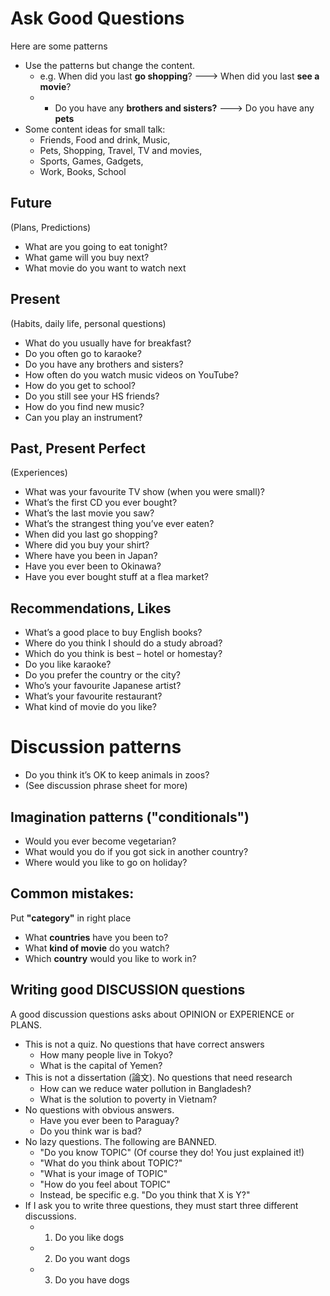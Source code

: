 ﻿# Ask Good Questions

Here are some patterns

* Use the patterns but change the content. 
   * e.g. When did you last **go shopping**? ---> When did you last **see a movie**?
   * * Do you have any **brothers and sisters?** ---> Do you have any **pets**
* Some content ideas for small talk: 
    * Friends, Food and drink, Music, 
    * Pets, Shopping, Travel, TV and movies, 
    * Sports, Games, Gadgets, 
    * Work, Books, School
 
## Future 
(Plans, Predictions)

* What are you going to eat tonight?
* What game will you buy next?
* What movie do you want to watch next

## Present 
(Habits, daily life, personal questions)

* What do you usually have for breakfast?
* Do you often go to karaoke?
* Do you have any brothers and sisters?
* How often do you watch music videos on YouTube?
* How do you get to school?
* Do you still see your HS friends?
* How do you find new music? 
* Can you play an instrument?

## Past, Present Perfect
(Experiences)

* What was your favourite TV show (when you were small)?
* What’s the first CD you ever bought?
* What’s the last movie you saw?
* What’s the strangest thing you’ve ever eaten?
* When did you last go shopping?
* Where did you buy your shirt?
* Where have you been in Japan?
* Have you ever been to Okinawa?
* Have you ever bought stuff at a flea market?

## Recommendations, Likes
* What’s a good place to buy English books?
* Where do you think I should do a study abroad?
* Which do you think is best – hotel or homestay?
* Do you like karaoke?
* Do you prefer the country or the city?
* Who’s your favourite Japanese artist?
* What’s your favourite restaurant?
* What kind of movie do you like?

# Discussion patterns  
* Do you think it’s OK to keep animals in zoos?
* (See discussion phrase sheet for more)

## Imagination patterns ("conditionals") 
* Would you ever become vegetarian?
* What would you do if you got sick in another country?
* Where would you like to go on holiday?

## Common mistakes:  
Put **"category"** in right place 

* What **countries** have you been to?
* What **kind of movie** do you watch?
* Which **country** would you like to work in?


## Writing good DISCUSSION questions
A good discussion questions asks about OPINION or EXPERIENCE or PLANS.

* This is not a quiz. No questions that have correct answers
   * How many people live in Tokyo?
   * What is the capital of Yemen?
* This is not a dissertation (論文). No questions that need research
   * How can we reduce water pollution in Bangladesh?
   * What is the solution to poverty in Vietnam?
* No questions with obvious answers. 
   * Have you ever been to Paraguay?
   * Do you think war is bad?
* No lazy questions. The following are BANNED.
   * "Do you know TOPIC" (Of course they do! You just explained it!)
   * "What do you think about TOPIC?"
   * "What is your image of TOPIC" 
   * "How do you feel about TOPIC"
   * Instead, be specific e.g. "Do you think that X is Y?"
* If I ask you to write three questions, they must start three different discussions. 
   * 1) Do you like dogs
   * 2) Do you want dogs
   * 3) Do you have dogs